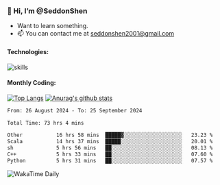 ### 👋 Hi, I’m @SeddonShen
- Want to learn something.
- 📫 You can contact me at seddonshen2001@gmail.com

#### Technologies:

![skills](https://skillicons.dev/icons?i=scala,js,html,css,bootstrap,jquery,c,cpp,cloudflare,django,docker,flask,git,github,githubactions,linux,latex,mysql,nodejs,ps,php,pr,py,raspberrypi,redis,unreal,v,vscode,vue,bash)

#### Monthly Coding:
[![Top Langs](https://github-readme-stats.vercel.app/api/top-langs?username=seddonshen&show_icons=true&locale=en&layout=compact&hide=html&langs_count=8)](https://github.com/SeddonShen/)
[![Anurag's github stats](https://github-readme-stats.vercel.app/api?username=SeddonShen&count_private=true&show_icons=true)](https://github.com/anuraghazra/github-readme-stats)
<!--START_SECTION:waka-->

```txt
From: 26 August 2024 - To: 25 September 2024

Total Time: 73 hrs 4 mins

Other           16 hrs 58 mins  █████▓░░░░░░░░░░░░░░░░░░░   23.23 %
Scala           14 hrs 37 mins  █████░░░░░░░░░░░░░░░░░░░░   20.01 %
sh              5 hrs 56 mins   ██░░░░░░░░░░░░░░░░░░░░░░░   08.13 %
C++             5 hrs 33 mins   ██░░░░░░░░░░░░░░░░░░░░░░░   07.60 %
Python          5 hrs 31 mins   ██░░░░░░░░░░░░░░░░░░░░░░░   07.57 %
```

<!--END_SECTION:waka-->

![WakaTime Daily](https://wakatime.com/share/@seddon2001/61a7e342-5f12-4fea-bf92-1fac161e97d6.svg)
<!---
SeddonShen/SeddonShen is a ✨ special ✨ repository because its `README.md` (this file) appears on your GitHub profile.
You can click the Preview link to take a look at your changes.
--->
